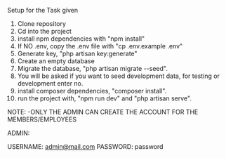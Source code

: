 Setup for the Task given

1. Clone repository
2. Cd into the project
3. install npm dependencies with "npm install"
4. If NO .env, copy the .env file with "cp .env.example .env"
5. Generate key, "php artisan key:generate"
6. Create an empty database
7. Migrate the database, "php artisan migrate --seed".
8. You will be asked if you want to seed development data, for testing or development enter no.
9. install composer dependencies, "composer install".
10. run the project with, "npm run dev" and "php artisan serve".

NOTE: 
    -ONLY THE ADMIN CAN CREATE THE ACCOUNT FOR THE MEMBERS/EMPLOYEES

ADMIN:

USERNAME: admin@mail.com
PASSWORD: password

